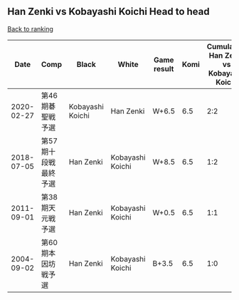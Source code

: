 ## Han Zenki vs Kobayashi Koichi Head to head

[Back to ranking](../../index.md)




| **Date** | **Comp** | **Black** | **White** | **Game result** | **Komi** | **Cumulative Han Zenki vs Kobayashi Koichi** | **Han Zenki streak** | **Kobayashi Koichi streak** | 
| --- | --- | --- | --- | --- | --- | --- | --- | --- |
| 2020-02-27 | 第46期碁聖戦予選 | Kobayashi Koichi | Han Zenki | W+6.5 | 6.5 | 2:2 | 1 | 0 | 
| 2018-07-05 | 第57期十段戦最終予選 | Han Zenki | Kobayashi Koichi | W+8.5 | 6.5 | 1:2 | 0 | 2 | 
| 2011-09-01 | 第38期天元戦予選 | Han Zenki | Kobayashi Koichi | W+0.5 | 6.5 | 1:1 | 0 | 1 | 
| 2004-09-02 | 第60期本因坊戦予選 | Han Zenki | Kobayashi Koichi | B+3.5 | 6.5 | 1:0 | 1 | 0 |




